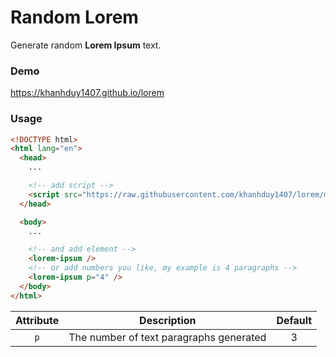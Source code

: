 # Random Lorem

Generate random **Lorem Ipsum** text.

### Demo

https://khanhduy1407.github.io/lorem

### Usage

```html
<!DOCTYPE html>
<html lang="en">
  <head>
    ...

    <!-- add script -->
    <script src="https://raw.githubusercontent.com/khanhduy1407/lorem/master/lorem.js"></script>
  </head>

  <body>
    ...

    <!-- and add element -->
    <lorem-ipsum />
    <!-- or add numbers you like, my example is 4 paragraphs -->
    <lorem-ipsum p="4" />
  </body>
</html>
```

| Attribute |               Description               | Default |
| :-------: | :-------------------------------------: | :-----: |
|    `p`    | The number of text paragraphs generated |    3    |
